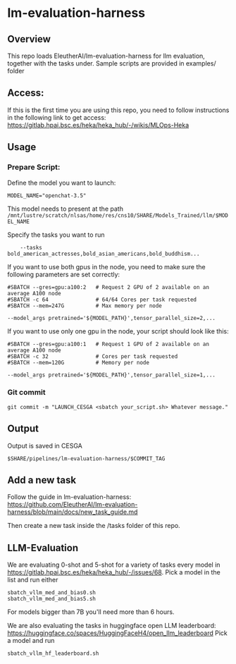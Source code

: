 # lm-evaluation-harness

## Overview
This repo loads EleutherAI/lm-evaluation-harness for llm evaluation, together with the tasks under. Sample scripts are provided in examples/ folder

## Access:

If this is the first time you are using this repo, you need to follow instructions in the following link to get access: https://gitlab.hpai.bsc.es/heka/heka_hub/-/wikis/MLOps-Heka


## Usage

### Prepare Script:

Define the model you want to launch:

```
MODEL_NAME="openchat-3.5"
```
This model needs to present at the path `/mnt/lustre/scratch/nlsas/home/res/cns10/SHARE/Models_Trained/llm/$MODEL_NAME`

Specify the tasks you want to run 

```
    --tasks bold_american_actresses,bold_asian_americans,bold_buddhism...
```

If you want to use both gpus in the node, you need to make sure the following parameters are set correctly:

```
#SBATCH --gres=gpu:a100:2   # Request 2 GPU of 2 available on an average A100 node
#SBATCH -c 64               # 64/64 Cores per task requested
#SBATCH --mem=247G          # Max memory per node

--model_args pretrained='${MODEL_PATH}',tensor_parallel_size=2,...
```
If you want to use only one gpu in the node, your script should look like this:
```
#SBATCH --gres=gpu:a100:1   # Request 1 GPU of 2 available on an average A100 node
#SBATCH -c 32               # Cores per task requested
#SBATCH --mem=120G          # Memory per node

--model_args pretrained='${MODEL_PATH}',tensor_parallel_size=1,...
```
### Git commit

```
git commit -m "LAUNCH_CESGA <sbatch your_script.sh> Whatever message."
```

## Output

Output is saved in CESGA 

```
$SHARE/pipelines/lm-evaluation-harness/$COMMIT_TAG
```

## Add a new task

Follow the guide in lm-evaluation-harness: https://github.com/EleutherAI/lm-evaluation-harness/blob/main/docs/new_task_guide.md

Then create a new task inside the /tasks folder of this repo. 

## LLM-Evaluation

We are evaluating 0-shot and 5-shot for a variety of tasks every model in https://gitlab.hpai.bsc.es/heka/heka_hub/-/issues/68.
Pick a model in the list and run either
```
sbatch_vllm_med_and_bias0.sh
sbatch_vllm_med_and_bias5.sh 
```
For models bigger than 7B you'll need more than 6 hours.

We are also evaluating the tasks in huggingface open LLM leaderboard: https://huggingface.co/spaces/HuggingFaceH4/open_llm_leaderboard
Pick a model and run
```
sbatch_vllm_hf_leaderboard.sh
```
